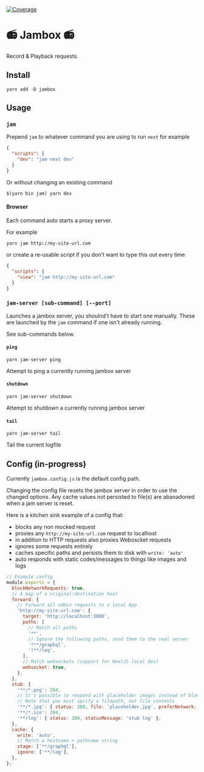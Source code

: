[![Coverage](https://sonarcloud.io/api/project_badges/measure?project=ballercat_jambox&metric=coverage)](https://sonarcloud.io/summary/new_code?id=ballercat_jambox)

# :radio: Jambox :radio:

Record & Playback requests.

## Install

```
yarn add -D jambox
```

## Usage

### `jam`

Prepend `jam` to whatever command you are using to run `next` for example

```json
{
  "scripts": {
    "dev": "jam next dev"
  }
}
```

Or without changing an existing command

```
$(yarn bin jam) yarn dev
```

#### Browser

Each command auto starts a proxy server.

For example

```
yarn jam http://my-site-url.com
```

or create a re-usable script if you don't want to type this out every time

```json
{
  "scripts": {
    "view": "jam http://my-site-url.com"
  }
}
```

### `jam-server [sub-command] [--port]`

Launches a jambox server, you shoulnd't have to start one manually. These are
launched by the `jam` command if one isn't already running.

See sub-commands below.

#### `ping`

`yarn jam-server ping`

Attempt to ping a currently running jambox server

#### `shutdown`

`yarn jam-server shutdown`

Attempt to shutdown a currently running jambox server

#### `tail`

`yarn jam-server tail`

Tail the current logfile

## Config (in-progress)

Currently `jambox.config.js` is the default config path.

Changing the config file resets the jambox server in order to use the changed
options. Any cache values not persisted to file(s) are abanadoned when a jam server
is reset.

Here is a kitchen sink example of a config that:

- blocks any non mocked request
- proxies any `http://my-site-url.com` request to localhost
- in addition to HTTP requests also proxies Weboscket requests
- ignores some requests entirely
- caches specific paths and persists them to disk with `write: 'auto'`
- auto responds with static codes/messages to things like images and logs

```javascript
// Example config
module.exports = {
  blockNetworkRequests: true,
  // A map of a original:destination host
  forward: {
    // Forward all admin requests to a local App
    'http://my-site-url.com': {
      target: 'http://localhost:3000',
      paths: [
        // Match all paths
        '**',
        // Ignore the following paths, send them to the real server
        '!**/graphql',
        '!**/log',
      ],
      // Match websockets (support for NextJS local dev)
      websocket: true,
    },
  },
  stub: {
    '**/*.png': 204,
    // It's possible to respond with placeholder images instead of blank/broken 204s
    // Note that you must spcify a filepath, not file contents
    '**/*.jpg': { status: 200, file: 'placeholder.jpg', preferNetwork: true },
    '**/*.ico': 204,
    '**/log': { status: 200, statusMessage: 'stub log' },
  },
  cache: {
    write: 'auto',
    // Match a hostname + pathname string
    stage: ['**/graphql'],
    ignore: ['**/log'],
  },
};
```
